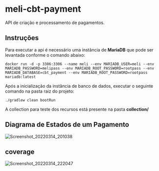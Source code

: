 # meli-cbt-payment

API de criação e processamento de pagamentos.

## Instruções

Para executar a api é necessário uma instância de **MariaDB** que pode ser levantada conforme o comando abaixo:
```
docker run -d -p 3306:3306 --name meli --env MARIADB_USER=meli --env MARIADB_PASSWORD=melipass --env MARIADB_ROOT_PASSWORD=rootpass --env MARIADB_DATABASE=cbt_payment --env MARIADB_ROOT_PASSWORD=rootpass mariadb:latest
```
Após a inicialização da instância de banco de dados, executar o seguinte comando na pasta raiz do projeto:
```
./gradlew clean bootRun
```
A collection para teste dos recursos está presente na pasta **collection/**


## Diagrama de Estados de um Pagamento
![Screenshot_20220314_201038](https://user-images.githubusercontent.com/44138536/158275481-e7b99b15-7727-451d-90a3-5b688db9db4b.png)

## coverage
![Screenshot_20220314_222047](https://user-images.githubusercontent.com/44138536/158287526-057f4246-f049-4e3f-8197-9f538e2415a2.png)
